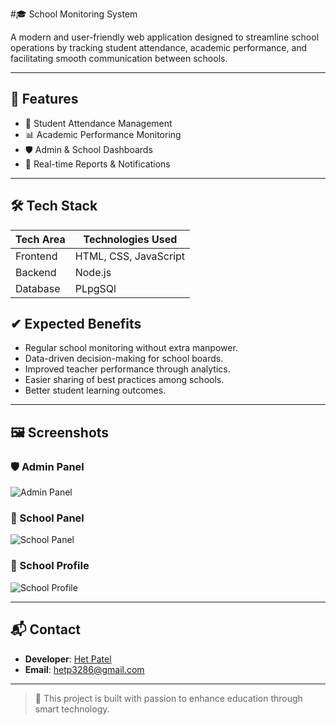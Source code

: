 #🎓 School Monitoring System

A modern and user-friendly web application designed to streamline school operations by tracking student attendance, academic performance, and facilitating smooth communication between schools.

---

## 📌 Features

- 📅 Student Attendance Management
- 📊 Academic Performance Monitoring
- 🛡️ Admin & School Dashboards
- 🧾 Real-time Reports & Notifications


---

## 🛠️ Tech Stack

| Tech Area     | Technologies Used                 |
|---------------|-----------------------------------|
| Frontend      | HTML, CSS, JavaScript             |
| Backend       | Node.js                           |
| Database      | PLpgSQl                             |


## ✔ Expected Benefits
- Regular school monitoring without extra manpower.
- Data-driven decision-making for school boards.
- Improved teacher performance through analytics.
- Easier sharing of best practices among schools.
- Better student learning outcomes.

---

## 🖼️ Screenshots

### 🛡️ Admin Panel
![Admin Panel](images/admin-panel.png)

### 🏫 School Panel
![School Panel](images/school-panel.png)

### 📘 School Profile
![School Profile](images/school-profile.png)


---

## 📬 Contact

- **Developer**: [Het Patel](https://github.com/hetpatel1812)
- **Email**: hetp3286@gmail.com

---

> 🚀 This project is built with passion to enhance education through smart technology.
